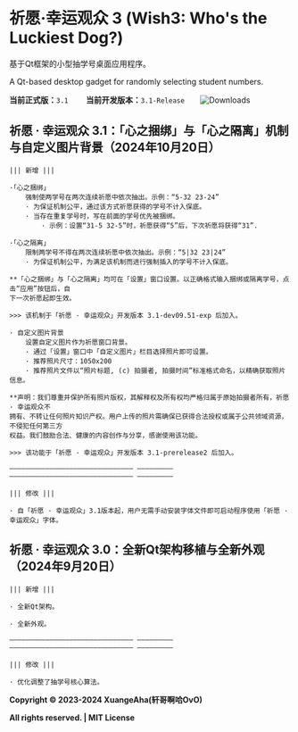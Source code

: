 # 祈愿·幸运观众 3 (Wish3: Who's the Luckiest Dog?)

基于Qt框架的小型抽学号桌面应用程序。  

A Qt-based desktop gadget for randomly selecting student numbers.

**当前正式版：**`3.1` &emsp;&emsp;**当前开发版本：**`3.1-Release`&emsp;&emsp;![Downloads](https://vsmarketplacebadges.dev/downloads/xuangeaha.wish3-whos-the-luckiest-dog.svg?&subject=全球下载量（次）)

## 祈愿 · 幸运观众 3.1：「心之捆绑」与「心之隔离」机制与自定义图片背景（2024年10月20日）
    ||| 新增 |||
    
    ·「心之捆绑」
        强制使两学号在两次连续祈愿中依次抽出。示例：“5-32 23-24”
        · 为保证机制公平，通过该方式祈愿获得的学号不计入保底。
        · 当存在重复学号时，写在前面的学号优先被捆绑。
            · 示例：设置“31-5 32-5”时，祈愿获得“5”后，下次祈愿将获得“31”.

    ·「心之隔离」
        限制两学号不得在两次连续祈愿中依次抽出。示例：“5|32 23|24”
        · 为保证机制公平，为满足该机制而进行强制插入的学号不计入保底。

    **「心之捆绑」与「心之隔离」均可在「设置」窗口设置。以正确格式输入捆绑或隔离学号，点击“应用”按钮后，自
    下一次祈愿起即生效。
    
    >>> 该机制于「祈愿 · 幸运观众」开发版本 3.1-dev09.51-exp 后加入。

    · 自定义图片背景
        设置自定义图片作为祈愿窗口背景。
        · 通过「设置」窗口中「自定义图片」栏目选择照片即可设置。
        · 推荐照片尺寸：1050x200
        · 推荐照片文件以“照片标题, (c) 拍摄者, 拍摄时间”标准格式命名，以精确获取照片信息。
        
    **声明：我们尊重并保护所有照片版权，其解释权及所有权均严格归属于原始拍摄者所有，祈愿 · 幸运观众不
    拥有、不转让任何照片知识产权。用户上传的照片需确保已获得合法授权或属于公共领域资源，不侵犯任何第三方
    权益。我们鼓励合法、健康的内容创作与分享，感谢使用该功能。
    
    >>> 该功能于「祈愿 · 幸运观众」开发版本 3.1-prerelease2 后加入。

    ——————————————————————————————— ————————— ——————————————————————————————— ————————— 

    ||| 修改 |||

    · 自「祈愿 · 幸运观众」3.1版本起，用户无需手动安装字体文件即可启动程序使用「祈愿 · 幸运观众」字体。

## 祈愿 · 幸运观众 3.0：全新Qt架构移植与全新外观（2024年9月20日）
    ||| 新增 |||

    · 全新Qt架构。

    · 全新外观。

    ——————————————————————————————— ————————— ——————————————————————————————— ————————— 

    ||| 修改 |||

    · 优化调整了抽学号核心算法。
    

**Copyright © 2023-2024 XuangeAha(轩哥啊哈OvO)**

**All rights reserved. | MIT License**
